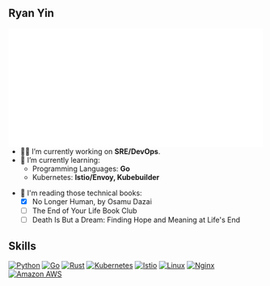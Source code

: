 ## Ryan Yin

<a href="https://github.com/lowlighter/metrics">
  <img align="right" src="/metrics.classic.svg"/>
</a>

- 👨‍💻 I’m currently working on **SRE/DevOps**.
- 🌱 I’m currently learning:
  - Programming Languages: **Go**
  - Kubernetes: **Istio/Envoy, Kubebuilder**
<!--   - Music: [Synthesizer V](https://dreamtonics.com/en/synthesizerv/) + [Reaper](https://www.reaper.fm) -->
- 📖 I'm reading those technical books:
  - [x] No Longer Human, by Osamu Dazai
  - [ ] The End of Your Life Book Club
  - [ ] Death Is But a Dream: Finding Hope and Meaning at Life's End

## Skills

<!-- Badges List: https://github.com/alexandresanlim/Badges4-README.md-Profile -->
<!-- [![Lua](https://img.shields.io/badge/Lua-2C2D72?style=for-the-badge&logo=lua&logoColor=white)](https://github.com/lua/lua) -->

[![Python](https://img.shields.io/badge/python-%2314354C.svg?style=for-the-badge&logo=python&logoColor=white)](https://github.com/python/cpython)
[![Go](https://img.shields.io/badge/go-%2300ADD8.svg?style=for-the-badge&logo=go&logoColor=white)](https://github.com/golang/go)
[![Rust](https://img.shields.io/badge/Rust-000000?style=for-the-badge&logo=rust&logoColor=white)](https://github.com/rust-lang/rust)
[![Kubernetes](https://img.shields.io/badge/kubernetes-%23326ce5.svg?style=for-the-badge&logo=kubernetes&logoColor=white)](https://github.com/kubernetes/kubernetes)
[![Istio](https://img.shields.io/badge/Istio-466BB0?style=for-the-badge&logo=Istio&logoColor=white)](https://github.com/istio/istio)
[![Linux](https://img.shields.io/badge/Linux-FCC624?style=for-the-badge&logo=linux&logoColor=black)](https://github.com/torvalds/linux)
[![Nginx](https://img.shields.io/badge/nginx-%23009639.svg?style=for-the-badge&logo=nginx&logoColor=white)](https://github.com/nginx/nginx)
[![Amazon AWS](https://img.shields.io/badge/Amazon_AWS-232F3E?style=for-the-badge&logo=amazon-aws&logoColor=white)](https://aws.amazon.com/)
